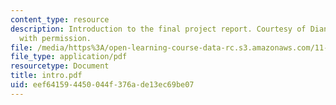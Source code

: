 ```yaml
---
content_type: resource
description: Introduction to the final project report. Courtesy of Diana Bernal. Used
  with permission.
file: /media/https%3A/open-learning-course-data-rc.s3.amazonaws.com/11-945-springfield-studio-spring-2004/eef641594450044f376ade13ec69be07_intro.pdf
file_type: application/pdf
resourcetype: Document
title: intro.pdf
uid: eef64159-4450-044f-376a-de13ec69be07
---
```


